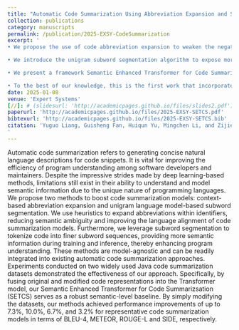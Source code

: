 ```yaml
---
title: "Automatic Code Summarization Using Abbreviation Expansion and Subword Segmentation"
collection: publications
category: manuscripts
permalink: /publication/2025-EXSY-CodeSummarization
excerpt: '
• We propose the use of code abbreviation expansion to weaken the negative impact of abbreviations on program understanding and strengthen the language alignment ability of code summarization models. A series of context-based heuristic algorithms are adopted to expand abbreviations nested in code snippets of Java code summarization datasets.<br>

• We introduce the unigram subword segmentation algorithm to expose more semantic information and further enhance the program understanding performance of code summarization models. Code-specific tokenizers are developed to tokenize code-summary pairs into more granular and semantically preserved subword sequences.<br>

• We present a framework Semantic Enhanced Transformer for Code Summarization (SETCS) to better leverage the semantic information introduced by above methods. A robust baseline is designed by fusing embeddings of original and newly generated subtoken sequences, allowing for effective capture of critical information.<br>

• To the best of our knowledge, this is the first work that incorporates code abbreviation expansion and subword segmentation into the automatic code summarization task. These methods are model-agnostic and can be easily integrated into existing automatic code summarization approaches. Experiments conducted on two widely evaluated datasets demonstrate the effectiveness of our proposed methods.'
date: 2025-01-08
venue: 'Expert Systems'
[//]: # (slidesurl: 'http://academicpages.github.io/files/slides2.pdf')
paperurl: 'http://academicpages.github.io/files/2025-EXSY-SETCS.pdf'
bibtexurl: 'http://academicpages.github.io/files/2025-EXSY-SETCS.bib'
citation: 'Yuguo Liang, Guisheng Fan, Huiqun Yu, Mingchen Li, and Zijie Huang. 2025. Automatic Code Summarization Using Abbreviation Expansion and Subword Segmentation. Expert Systems, 42: e13835. https://doi.org/10.1111/exsy.13835.
'
---
```


Automatic code summarization refers to generating concise natural language descriptions for code snippets. It is vital for improving the efficiency of program understanding among software developers and maintainers. Despite the impressive strides made by deep learning-based methods, limitations still exist in their ability to understand and model semantic information due to the unique nature of programming languages. We propose two methods to boost code summarization models: context-based abbreviation expansion and unigram language model-based subword segmentation. We use heuristics to expand abbreviations within identifiers, reducing semantic ambiguity and improving the language alignment of code summarization models. Furthermore, we leverage subword segmentation to tokenize code into finer subword sequences, providing more semantic information during training and inference, thereby enhancing program understanding. These methods are model-agnostic and can be readily integrated into existing automatic code summarization approaches. Experiments conducted on two widely used Java code summarization datasets demonstrated the effectiveness of our approach. Specifically, by fusing original and modified code representations into the Transformer model, our Semantic Enhanced Transformer for Code Summarizsation (SETCS) serves as a robust semantic-level baseline. By simply modifying the datasets, our methods achieved performance improvements of up to 7.3%, 10.0%, 6.7%, and 3.2% for representative code summarization models in terms of BLEU-4, METEOR, ROUGE-L and SIDE, respectively.